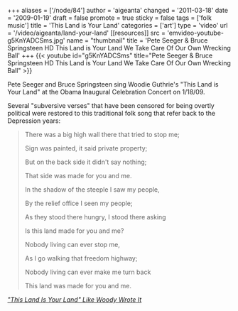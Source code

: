 +++
aliases = ['/node/84']
author = 'aigeanta'
changed = '2011-03-18'
date = '2009-01-19'
draft = false
promote = true
sticky = false
tags = ['folk music']
title = 'This Land is Your Land'
categories = ['art']
type = 'video'
url = '/video/aigeanta/land-your-land'
[[resources]]
  src = 'emvideo-youtube-g5KnYADCSms.jpg'
  name = "thumbnail"
  title = 'Pete Seeger & Bruce Springsteen HD This Land is Your Land We Take Care Of Our Own Wrecking Ball'
+++
{{< youtube id="g5KnYADCSms" title="Pete Seeger & Bruce Springsteen HD This Land is Your Land We Take Care Of Our Own Wrecking Ball" >}}

Pete Seeger and Bruce Springsteen sing Woodie Guthrie's "This Land is Your Land" at the Obama Inaugural Celebration Concert on 1/18/09.



Several "subversive verses" that have been censored for being overtly political were restored to this traditional folk song that refer back to the Depression years:



<blockquote>

There was a big high wall there that tried to stop me;

Sign was painted, it said private property;

But on the back side it didn't say nothing;

That side was made for you and me.



In the shadow of the steeple I saw my people,

By the relief office I seen my people;


As they stood there hungry, I stood there asking

Is this land made for you and me?



Nobody living can ever stop me,

As I go walking that freedom highway;

Nobody living can ever make me turn back

This land was made for you and me.

</blockquote>



<cite><a href="http://www.truthout.org/011909R" title="t r u t h o u t | This Land Is Your Land Like Woody Wrote It">"This Land Is Your Land" Like Woody Wrote It</a></cite>
